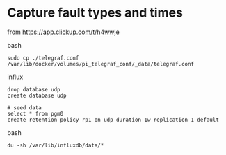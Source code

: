 # Capture fault types and times

from https://app.clickup.com/t/h4wwje

bash

    sudo cp ./telegraf.conf /var/lib/docker/volumes/pi_telegraf_conf/_data/telegraf.conf

influx

    drop database udp
    create database udp

    # seed data
    select * from pgm0
    create retention policy rp1 on udp duration 1w replication 1 default

bash

    du -sh /var/lib/influxdb/data/*

